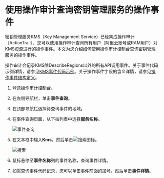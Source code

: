 # 使用操作审计查询密钥管理服务的操作事件

密钥管理服务KMS（Key Management Service）已经集成操作审计（ActionTrail），您可以使用操作审计查询所有用户（阿里云账号或RAM用户）对KMS资源进行的操作事件。本文为您介绍如何使用操作审计控制台查询密钥管理服务的操作事件。

操作审计会记录KMS除DescribeRegions以外的所有API调用事件。关于事件代码示例详情，请参见[KMS事件代码示例](/cn.zh-CN/管理历史事件/操作事件示例/KMS.md)。关于操作事件字段的含义详情，请参见[操作事件结构定义](/cn.zh-CN/管理历史事件/操作事件结构定义.md)。

1.  登录[操作审计控制台](https://actiontrail.console.aliyun.com)。

2.  在左侧导航栏，单击**事件查询**。

3.  在顶部导航栏选择待查询事件的地域。

4.  在事件查询页面，从下拉列表中选择**服务名称**。

    ![事件查询](https://static-aliyun-doc.oss-accelerate.aliyuncs.com/assets/img/zh-CN/0102202261/p277904.png)

5.  在文本框中输入**Kms**，然后单击![搜索](https://static-aliyun-doc.oss-accelerate.aliyuncs.com/assets/img/zh-CN/9986867061/p195915.png)图标。

    ![搜索](https://static-aliyun-doc.oss-accelerate.aliyuncs.com/assets/img/zh-CN/1102202261/p277907.png)

6.  鼠标悬停至**事件名称**列的事件名称，查询事件详情。

7.  如需查询事件代码记录，您可以单击事件前面的加号，然后单击**事件详情**。


